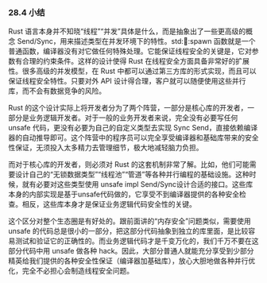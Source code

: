 ### 28.4 小结

Rust 语言本身并不知晓“线程”“并发”具体是什么，而是抽象出了一些更高级的概念 Send/Sync，用来描述类型在并发环境下的特性。std::thread::spawn 函数就是一个普通函数，编译器没有对它做任何特殊处理。它能保证线程安全的关键是，它对参数有合理的约束条件。这样的设计使得 Rust 在线程安全方面具备非常好的扩展性。很多高级的并发模型，在 Rust 中都可以通过第三方库的形式实现，而且可以保证线程安全特性。只要对外 API 设计得合理，客户就可以随便使用这些并行库，而不会有数据竞争的风险。

Rust 的这个设计实际上将开发者分为了两个阵营，一部分是核心库的开发者，一部分是业务逻辑开发者。对于一般的业务开发者来说，完全没有必要写任何 unsafe 代码，更没有必要为自己的自定义类型去实现 Sync Send，直接依赖编译器的自动推导即可。这个阵营中的程序员可以完全享受编译器和基础库带来的安全性保证，无须投入太多精力去管理细节，极大地减轻脑力负担。

而对于核心库的开发者，则必须对 Rust 的这套机制非常了解。比如，他们可能需要设计自己的“无锁数据类型”“线程池”“管道”等各种并行编程的基础设施。这种时候，就有必要对这些类型使用 unsafe impl Send/Sync设计合适的接口。这些库本身的内部实现是基于unsafe代码做的，它享受不到编译器提供的各种安全检查。相反，这些库本身才是保证业务逻辑代码安全性的关键。

这个区分对整个生态圈是有好处的。跟前面讲的“内存安全”问题类似，需要使用 unsafe 的代码总是很小的一部分，把这部分代码抽象到独立的库里面，是比较容易测试和验证它的正确性的。而业务逻辑代码才是千变万化的，我们千万不要在这部分代码中用 unsafe 做各种 hack。因此，大部分普通人就能充分享受到少部分精英给我们提供的各种安全性保证（编译器加基础库），放心大胆地做各种并行优化，完全不必担心会制造线程安全问题。
